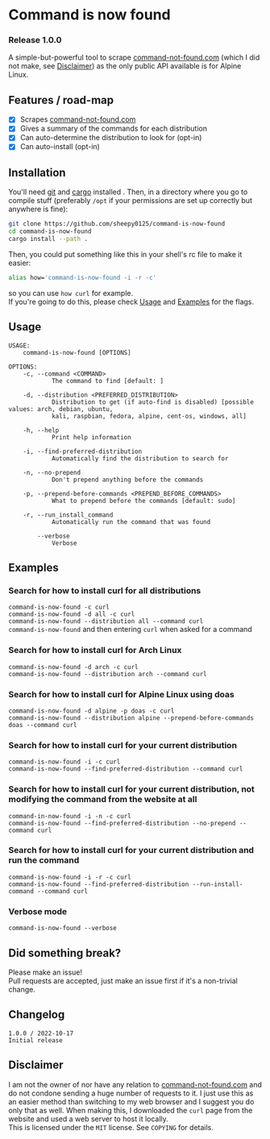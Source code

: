 # Command is now found

### Release 1.0.0

A simple-but-powerful tool to scrape [command-not-found.com](https://command-not-found.com) (which I did not make, see [Disclaimer](#disclaimer)) as the only public API available is for Alpine Linux.

## Features / road-map
- [x] Scrapes [command-not-found.com](https://command-not-found.com)  
- [x] Gives a summary of the commands for each distribution  
- [x] Can auto-determine the distribution to look for (opt-in)  
- [x] Can auto-install (opt-in)  

## Installation

You'll need [git](https://command-not-found.com/git) and [cargo](https://command-not-found.com/cargo) installed  .
Then, in a directory where you go to compile stuff (preferably `/opt` if your permissions are set up correctly but anywhere is fine):
```bash
git clone https://github.com/sheepy0125/command-is-now-found
cd command-is-now-found
cargo install --path .
```
Then, you could put something like this in your shell's rc file to make it easier:
```bash
alias how='command-is-now-found -i -r -c'
```
so you can use `how curl` for example.  
If you're going to do this, please check [Usage](#usage) and [Examples](#examples) for the flags.

## Usage

```
USAGE:
    command-is-now-found [OPTIONS]

OPTIONS:
    -c, --command <COMMAND>
            The command to find [default: ]

    -d, --distribution <PREFERRED_DISTRIBUTION>
            Distribution to get (if auto-find is disabled) [possible values: arch, debian, ubuntu,
            kali, raspbian, fedora, alpine, cent-os, windows, all]

    -h, --help
            Print help information

    -i, --find-preferred-distribution
            Automatically find the distribution to search for

    -n, --no-prepend
            Don't prepend anything before the commands

    -p, --prepend-before-commands <PREPEND_BEFORE_COMMANDS>
            What to prepend before the commands [default: sudo]

    -r, --run_install_command
            Automatically run the command that was found

        --verbose
            Verbose
```

## Examples

### Search for how to install curl for all distributions
`command-is-now-found -c curl`  
`command-is-now-found -d all -c curl`  
`command-is-now-found --distribution all --command curl`  
`command-is-now-found` and then entering `curl` when asked for a command

### Search for how to install curl for Arch Linux
`command-is-now-found -d arch -c curl`  
`command-is-now-found --distribution arch --command curl`

### Search for how to install curl for Alpine Linux using doas
`command-is-now-found -d alpine -p doas -c curl`  
`command-is-now-found --distribution alpine --prepend-before-commands doas --command curl`

### Search for how to install curl for your current distribution
`command-is-now-found -i -c curl`  
`command-is-now-found --find-preferred-distribution --command curl`

### Search for how to install curl for your current distribution, not modifying the command from the website at all
`command-in-now-found -i -n -c curl`  
`command-is-now-found --find-preferred-distribution --no-prepend --command curl`

### Search for how to install curl for your current distribution and run the command
`command-is-now-found -i -r -c curl`  
`command-is-now-found --find-preferred-distribution --run-install-command --command curl`

### Verbose mode
`command-is-now-found --verbose`  

## Did something break?
Please make an issue!  
Pull requests are accepted, just make an issue first if it's a non-trivial change.

## Changelog
```
1.0.0 / 2022-10-17
Initial release
```

## Disclaimer
I am not the owner of nor have any relation to [command-not-found.com](https://command-not-found.com) and do not condone sending a huge number of requests to it. I just use this as an easier method than switching to my web browser and I suggest you do only that as well. When making this, I downloaded the `curl` page from the website and used a web server to host it locally.  
This is licensed under the `MIT` license. See `COPYING` for details.

